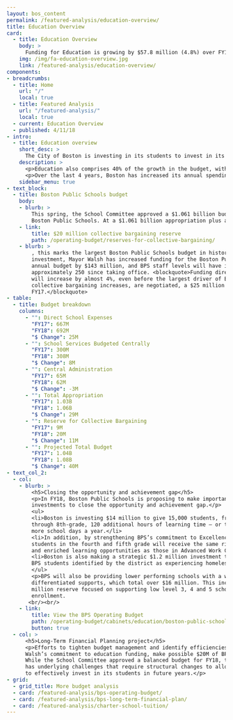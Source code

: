 ```yaml
---
layout: bos_content
permalink: /featured-analysis/education-overview/
title: Education Overview
card:
  - title: Education Overview
    body: >
      Funding for Education is growing by $57.8 million (4.8%) over FY17.
    img: /img/fa-education-overview.jpg
    link: /featured-analysis/education-overview/
components:
- breadcrumbs:
  - title: Home
    url: "/"
    local: true
  - title: Featured Analysis
    url: "/featured-analysis/"
    local: true
  - current: Education Overview
  - published: 4/11/18
- intro:
  - title: Education overview
    short_desc: >
      The City of Boston is investing in its students to invest in its future. Education comprises 40% of the FY18 budget with a projected $1.081 billion to support Boston Public Schools and $174.3 million to support approximately 10,600 Boston students in charter schools.
    description: >
      <p>Education also comprises 40% of the growth in the budget, with an increase of $57.8 million (4.8%) over FY17. This increase is in spite of a projected increase of just $1 million in Chapter 70 Education Aid and a charter reimbursement that is projected to be underfunded by $25 million by the state.</p>
      <p>Over the last 4 years, Boston has increased its annual spending on education by $207 milliion despite a reduction in education funding from the state.</p>
    sidebar_menu: true
- text_block:
  - title: Boston Public Schools budget
    body: 
    - blurb: > 
        This spring, the School Committee approved a $1.061 billion budget for the 
        Boston Public Schools. At a $1.061 billion appropriation plus a 
    - link:
        title: $20 million collective bargaining reserve
        path: /operating-budget/reserves-for-collective-bargaining/
    - blurb: >
        , this marks the largest Boston Public Schools budget in history. With this 
        investment, Mayor Walsh has increased funding for the Boston Public Schools’ 
        annual budget by $143 million, and BPS staff levels will have increased by 
        approximately 250 since taking office. <blockquote>Funding directed to schools 
        will increase by almost 4%, even before the largest driver of BPS costs, employee 
        collective bargaining increases, are negotiated, a $25 million increase over 
        FY17.</blockquote>
- table:
  - title: Budget breakdown
    columns:
      - "": Direct School Expenses
        "FY17": 667M
        "FY18": 692M
        "$ Change": 25M
      - "": School Services Budgeted Centrally
        "FY17": 300M
        "FY18": 308M
        "$ Change": 8M
      - "": Central Administration
        "FY17": 65M
        "FY18": 62M
        "$ Change": -3M
      - "": Total Appropriation
        "FY17": 1.03B
        "FY18": 1.06B
        "$ Change": 29M
      - "": Reserve for Collective Bargaining
        "FY17": 9M
        "FY18": 20M
        "$ Change": 11M
      - "": Projected Total Budget
        "FY17": 1.04B
        "FY18": 1.08B
        "$ Change": 40M
- text_col_2:
  - col:
    - blurb: >
        <h5>Closing the opportunity and achievement gap</h5>
        <p>In FY18, Boston Public Schools is proposing to make important research-backed 
        investments to close the opportunity and achievement gap.</p>
        <ul>
        <li>Boston is investing $14 million to give 15,000 students, from kindergarten 
        through 8th-grade, 120 additional hours of learning time — or the equivalent of 20 
        more school days a year.</li>
        <li>In addition, by strengthening BPS’s commitment to Excellence For All, more 
        students in the fourth and fifth grade will receive the same rigorous instruction 
        and enriched learning opportunities as those in Advanced Work Class (AWC).</li>
        <li>Boston is also making a strategic $1.2 million investment to support 3,000 
        BPS students identified by the district as experiencing homelessness.</li>
        </ul>
        <p>BPS will also be providing lower performing schools with a wide-range of 
        differentiated supports, which total over $16 million. This includes a new $1.25 
        million reserve focused on supporting low level 3, 4 and 5 schools with declining 
        enrollment.
       <br/><br/>
    - link:
        title: View the BPS Operating Budget
        path: /operating-budget/cabinets/education/boston-public-schools
        button: true
  - col: >
      <h5>Long-Term Financial Planning project</h5>
      <p>Efforts to tighten budget management and identify efficiencies, along with Mayor 
      Walsh’s commitment to education funding, make possible $20M of BPS investments. 
      While the School Committee approved a balanced budget for FY18, the District still 
      has underlying challenges that require structural changes to allow Boston to continue 
      to effectively invest in its students in future years.</p>
- grid: 
  - grid_title: More budget analysis
  - card: /featured-analysis/bps-operating-budget/
  - card: /featured-analysis/bps-long-term-financial-plan/
  - card: /featured-analysis/charter-school-tuition/
---
```

